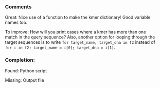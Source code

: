 ### Comments

Great: Nice use of a function to make the kmer dictionary! Good variable names too.

To improve: How will you print cases where a kmer has more than one match in the query sequence? Also, another option for looping through the target sequences is to write `for target_name, target_dna in f2` instead of `for i in f2; target_name = i[0]; target_dna = i[1]`.

### Completion:

Found:
Python script

Missing:
Output file
